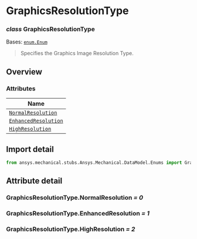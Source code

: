 # GraphicsResolutionType

<a id="GraphicsResolutionType"></a>

### *class* GraphicsResolutionType

Bases: [`enum.Enum`](https://docs.python.org/3/library/enum.html#enum.Enum)

> Specifies the Graphics Image Resolution Type.

> <!-- !! processed by numpydoc !! -->

<a id="overview"></a>

## Overview

### Attributes

| Name |
| -------------------------------------------------------------------- |
| [`NormalResolution`](#GraphicsResolutionType.NormalResolution) |
| [`EnhancedResolution`](#GraphicsResolutionType.EnhancedResolution) |
| [`HighResolution`](#GraphicsResolutionType.HighResolution) |

<a id="import-detail"></a>

## Import detail

```python
from ansys.mechanical.stubs.Ansys.Mechanical.DataModel.Enums import GraphicsResolutionType
```

<a id="attribute-detail"></a>

## Attribute detail

<a id="GraphicsResolutionType.NormalResolution"></a>

### GraphicsResolutionType.NormalResolution *= 0*

<a id="GraphicsResolutionType.EnhancedResolution"></a>

### GraphicsResolutionType.EnhancedResolution *= 1*

<a id="GraphicsResolutionType.HighResolution"></a>

### GraphicsResolutionType.HighResolution *= 2*
